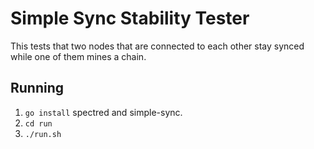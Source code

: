 # Simple Sync Stability Tester

This tests that two nodes that are connected to each other stay
synced while one of them mines a chain.

## Running

1. `go install` spectred and simple-sync.
2. `cd run`
3. `./run.sh`
